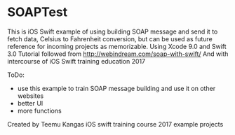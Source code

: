 # SOAPTest
This is iOS Swift example of using building SOAP message and send it to fetch data, Celsius to Fahrenheit conversion, but can be used as future reference for incoming projects as memorizable.
Using Xcode 9.0 and Swift 3.0
Tutorial followed from http://webindream.com/soap-with-swift/
And with intercourse of iOS Swift training education 2017

ToDo:
- use this example to train SOAP message building and use it on other websites
- better UI
- more functions

Created by Teemu Kangas
iOS swift training course 2017 example projects